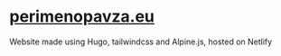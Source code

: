 # [perimenopavza.eu](https://perimenopavza.eu)

Website made using Hugo, tailwindcss and Alpine.js, hosted on Netlify 
